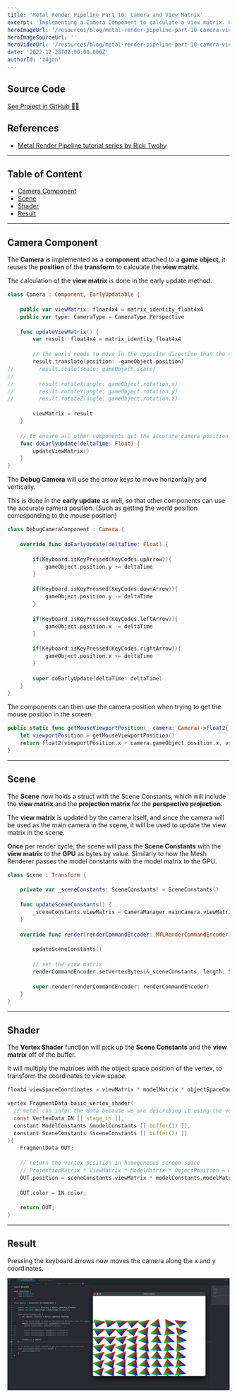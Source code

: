 ```yaml
---
title: 'Metal Render Pipeline Part 10: Camera and View Matrix'
excerpt: 'Implementing a Camera Component to calculate a view matrix. Updating the view matrix and passing it down to the GPU. Using the view matrix during the vertex shader function to transform the vertex coordinates to view space.'
heroImageUrl: '/resources/blog/metal-render-pipeline-part-10-camera-view-matrix/cover.jpg'
heroImageSourceUrl: ''
heroVideoUrl: '/resources/blog/metal-render-pipeline-part-10-camera-view-matrix/1.mp4'
date: '2022-12-28T02:00:00.000Z'
authorId: 'z4gon'
---
```


## Source Code

[See Project in GitHub 👩‍💻](https://github.com/z4gon/metal-render-pipeline)

## References

- [Metal Render Pipeline tutorial series by Rick Twohy](https://www.youtube.com/playlist?list=PLEXt1-oJUa4BVgjZt9tK2MhV_DW7PVDsg)

---

## Table of Content

- [Camera Component](#camera-component)
- [Scene](#scene)
- [Shader](#shader)
- [Result](#result)

---

## Camera Component

The **Camera** is implemented as a **component** attached to a **game object**, it reuses the **position** of the **transform** to calculate the **view matrix**.

The calculation of the **view matrix** is done in the early update method.

```swift
class Camera : Component, EarlyUpdatable {

    public var viewMatrix: float4x4 = matrix_identity_float4x4
    public var type: CameraType = CameraType.Perspective

    func updateViewMatrix() {
        var result: float4x4 = matrix_identity_float4x4

        // the world needs to move in the opposite direction than the camera
        result.translate(position: -gameObject.position)
//        result.scale(scale: gameObject.scale)
//
//        result.rotateX(angle: gameObject.rotation.x)
//        result.rotateY(angle: gameObject.rotation.y)
//        result.rotateZ(angle: gameObject.rotation.z)

        viewMatrix = result
    }

    // to ensure all other components get the accurate camera position
    func doEarlyUpdate(deltaTime: Float) {
        updateViewMatrix()
    }
}
```

The **Debug Camera** will use the arrow keys to move horizontally and vertically.

This is done in the **early update** as well, so that other components can use the accurate camera position. (Such as getting the world position corresponding to the mouse position)

```swift
class DebugCameraComponent : Camera {

    override func doEarlyUpdate(deltaTime: Float) {

        if(Keyboard.isKeyPressed(KeyCodes.upArrow)){
            gameObject.position.y += deltaTime
        }

        if(Keyboard.isKeyPressed(KeyCodes.downArrow)){
            gameObject.position.y -= deltaTime
        }

        if(Keyboard.isKeyPressed(KeyCodes.leftArrow)){
            gameObject.position.x -= deltaTime
        }

        if(Keyboard.isKeyPressed(KeyCodes.rightArrow)){
            gameObject.position.x += deltaTime
        }

        super.doEarlyUpdate(deltaTime: deltaTime)
    }
}
```

The components can then use the camera position when trying to get the mouse position in the screen.

```swift
public static func getMouseViewportPosition(_ camera: Camera)->float2{
    let viewportPosition = getMouseViewportPosition()
    return float2(viewportPosition.x + camera.gameObject.position.x, viewportPosition.y + camera.gameObject.position.y)
}
```

---

## Scene

The **Scene** now holds a struct with the Scene Constants, which will include the **view matrix** and the **projection matrix** for the **perspective projection**.

The **view matrix** is updated by the camera itself, and since the camera will be used as the main camera in the scene, it will be used to update the view matrix in the scene.

**Once** per render cycle, the scene will pass the **Scene Constants** with the **view matrix** to the **GPU** as bytes by value. Similarly to how the Mesh Renderer passes the model constants with the model matrix to the GPU.

```swift
class Scene : Transform {

    private var _sceneConstants: SceneConstants! = SceneConstants()

    func updateSceneConstants() {
        _sceneConstants.viewMatrix = CameraManager.mainCamera.viewMatrix
    }

    override func render(renderCommandEncoder: MTLRenderCommandEncoder) {

        updateSceneConstants()

        // set the view matrix
        renderCommandEncoder.setVertexBytes(&_sceneConstants, length: SceneConstants.stride, index: 2)

        super.render(renderCommandEncoder: renderCommandEncoder)
    }
}
```

---

## Shader

The **Vertex Shader** function will pick up the **Scene Constants** and the **view matrix** off of the buffer.

It will multiply the matrices with the object space position of the vertex, to transform the coordinates to view space.

```c
float4 viewSpaceCoordinates = viewMatrix * modelMatrix * objectSpaceCoordinates
```

```c
vertex FragmentData basic_vertex_shader(
  // metal can infer the data because we are describing it using the vertex descriptor
  const VertexData IN [[ stage_in ]],
  constant ModelConstants &modelConstants [[ buffer(1) ]],
  constant SceneConstants &sceneConstants [[ buffer(2) ]]
){
    FragmentData OUT;

    // return the vertex position in homogeneous screen space
    // ProjectionMatrix * ViewMatrix * ModelMatrix * ObjectPosition = HSCPosition
    OUT.position = sceneConstants.viewMatrix * modelConstants.modelMatrix * float4(IN.position, 1);

    OUT.color = IN.color;

    return OUT;
}
```

---

## Result

Pressing the keyboard arrows now moves the camera along the x and y coordinates.

![Picture](/resources/blog/metal-render-pipeline-part-10-camera-view-matrix/cover.jpg)
